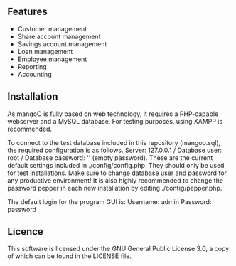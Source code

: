 
## Features
- Customer management
- Share account management
- Savings account management
- Loan management
- Employee management
- Reporting
- Accounting

## Installation
As mangoO is fully based on web technology, it requires a PHP-capable webserver and a MySQL database. For testing purposes, using XAMPP is recommended.

To connect to the test database included in this repository (mangoo.sql), the required configuration is as follows.
Server: 127.0.0.1 /
Database user: root /
Database password: '' (empty password).
These are the current default settings included in ./config/config.php. They should only be used for test installations. Make sure to change database user and password for any productive environment! It is also highly recommended to change the password pepper in each new installation by editing ./config/pepper.php.

The default login for the program GUI is:
Username: admin
Password: password

## Licence
This software is licensed under the GNU General Public License 3.0, a copy of which can be found in the LICENSE file.
